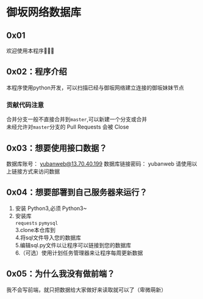 # 御坂网络数据库  

## 0x01  
欢迎使用本程序🎉🎉🎉  


## 0x02：程序介绍  
本程序使用python开发，可以扫描已经与御坂网络建立连接的御坂妹妹节点

### 贡献代码注意    
合并分支一般不直接合并到`master`,可以新建一个分支或合并  
未经允许对`master`分支的 Pull Requests 会被 Close  

## 0x03：想要使用接口数据？  
数据库账号：  yubanweb@13.70.40.199
数据库链接密码：  yubanweb
请使用以上链接方式来访问数据  

## 0x04：想要部署到自己服务器来运行？  
1. 安装 Python3,必须 Python3~  
2. 安装库  
 `requests` `pymysql `  
 3.clone本仓库到  
 4.将sql文件导入您的数据库  
 5.编辑sql.py文件以让程序可以链接到您的数据库  
 6.（可选）使用计划任务管理器来让程序每周更新数据
 
 ## 0x05：为什么我没有做前端？
 我不会写前端，就只把数据给大家做好来读取就可以了（卑微萌新）
